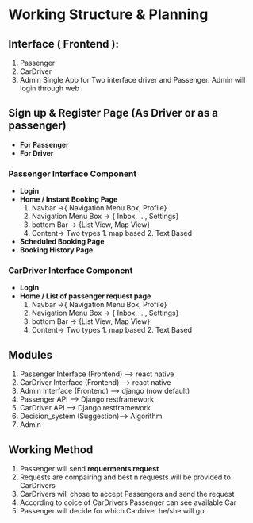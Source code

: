 # Working Structure & Planning

## Interface ( Frontend ):
1. Passenger
2. CarDriver 
3. Admin 
Single App for Two interface driver and Passenger.
Admin will login through web
## Sign up & Register Page (As Driver or as a passenger)
* **For Passenger**<br>
* **For Driver** <br>
### Passenger Interface Component 
* **Login**
* **Home / Instant Booking Page** <br>
  1. Navbar ->{ Navigation Menu Box, Profile}
  2. Navigation Menu Box -> { Inbox, ..., Settings}
  3. bottom Bar -> {List View, Map View}
  4. Content-> Two types 1. map based  2. Text Based
* **Scheduled Booking Page**
* **Booking History Page**
### CarDriver Interface Component 
* **Login**
* **Home / List of passenger request page** <br>
  1. Navbar ->{ Navigation Menu Box, Profile}
  2. Navigation Menu Box -> { Inbox, ..., Settings}
  3. bottom Bar -> {List View, Map View}
  4. Content-> Two types 1. map based  2. Text Based

## Modules 
1. Passenger Interface (Frontend) --> react native
2. CarDriver Interface (Frontend) --> react native
3. Admin Interface (Frontend) --> django (now default)
4. Passenger API --> Django restframework
5. CarDriver API --> Django restframework
6. Decision_system (Suggestion)--> Algorithm 
7. Admin 

## Working Method
1. Passenger will send **requerments request**
2. Requests are compairing and best n requests will be provided to CarDrivers
3. CarDrivers will chose to accept Passengers and send the request 
4. According to coice of CarDrivers Passenger can see available Car 
5. Passenger will decide for which Cardriver he/she will go.





